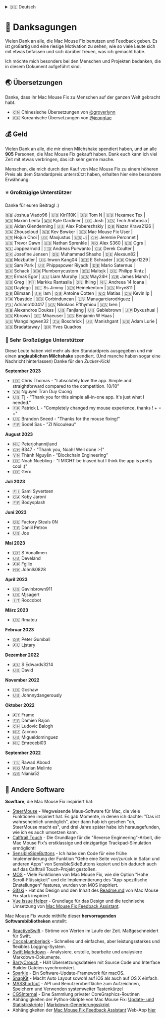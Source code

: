 <!-- THIS FILE IS AUTOMATICALLY GENERATED - EDITS WILL BE OVERRIDDEN -->
<details>
  <summary>󠁧󠁿🇩🇪 Deutsch</summary>
  
  [🇬🇧 English](../../Acknowledgements.md)\
  **🇩🇪 Deutsch**\
  [Helfe Mac Mouse Fix in verschiedene Sprachen zu übersetzen!](https://google.com)
</details>

# 🙌 Danksagungen

Vielen Dank an alle, die Mac Mouse Fix benutzen und Feedback geben. Es ist großartig und eine riesige Motivation zu sehen, wie so viele Leute sich mit etwas befassen und sich darüber freuen, was ich gemacht habe.

Ich möchte mich besonders bei den Menschen und Projekten bedanken, die in diesem Dokument aufgeführt sind.

## 🌏 Übersetzungen

Danke, dass ihr Mac Mouse Fix zu Menschen auf der ganzen Welt gebracht habt.

- 🇨🇳 Chinesische Übersetzungen von [@groverlynn](https://github.com/groverlynn)
- 🇰🇷 Koreanische Übersetzungen von [@jeongtae](https://github.com/jeongtae)

## 💰 Geld

Vielen Dank an alle, die mir einen Milchshake spendiert haben, und an alle **905** Personen, die Mac Mouse Fix gekauft haben.
Dank euch kann ich viel Zeit mit etwas verbringen, das ich sehr gerne mache. <!-- Ihr lasst mich spüren, dass es viele Menschen da draußen gibt, die die App schätzen und unterstützen möchten, und dank euch kann ich mehr Zeit in etwas investieren, das ich sehr gerne mache. -->

Menschen, die mich durch den Kauf von Mac Mouse Fix zu einem höheren Preis als dem Standardpreis unterstützt haben, erhalten hier eine besondere Erwähnung:

### ⭐️ Großzügige Unterstützer

Danke für euren Beitrag! :)

🇬🇧&nbsp;Joshua&nbsp;Viado96&nbsp;| 🇺🇸&nbsp;Kiri110K&nbsp;| 🇺🇸&nbsp;Tom&nbsp;N&nbsp;| 🇺🇸&nbsp;Hexamex&nbsp;Tex&nbsp;| 🇲🇩&nbsp;Maxim&nbsp;Lenta&nbsp;| 🇦🇺&nbsp;Kyle&nbsp;Gardiner&nbsp;| 🇺🇸&nbsp;Josh&nbsp;| 🇺🇸&nbsp;Tech&nbsp;Ambrosia&nbsp;| 🇺🇸&nbsp;Aidan&nbsp;Glendenning&nbsp;| 🇺🇸&nbsp;Alex&nbsp;Poberezhskiy&nbsp;| 🇩🇪&nbsp;Nazar&nbsp;Krava2126&nbsp;| 🇨🇦&nbsp;Zhouscloud&nbsp;| 🇬🇧&nbsp;Kev&nbsp;Bowker&nbsp;| 🇺🇸&nbsp;Mac&nbsp;Mouse&nbsp;Fix&nbsp;User&nbsp;| 🇰🇷&nbsp;Hojun&nbsp;Choi&nbsp;| 🇺🇸&nbsp;Maxjustus&nbsp;| 🇺🇸&nbsp;Jj&nbsp;| 🇨🇭&nbsp;Jeremie&nbsp;Peronnet&nbsp;| 🇺🇸&nbsp;Trevor&nbsp;Dawn&nbsp;| 🇺🇸&nbsp;Nathan&nbsp;Sprenkle&nbsp;| 🇷🇴&nbsp;Alex&nbsp;S360&nbsp;| 🇪🇸&nbsp;Cgrs&nbsp;| 🇳🇱&nbsp;Joppearnold&nbsp;| 🇮🇩&nbsp;Andreas&nbsp;Purwanto&nbsp;| 🇨🇦&nbsp;Derek&nbsp;Coulter&nbsp;| 🇩🇰&nbsp;Josefine&nbsp;Jensen&nbsp;| 🇩🇪&nbsp;Muhammad&nbsp;Shasho&nbsp;| 🇩🇪&nbsp;Alexsun82&nbsp;| 🇬🇧&nbsp;Mozbutler&nbsp;| 🇺🇸&nbsp;Inwon&nbsp;Kang04&nbsp;| 🇩🇪&nbsp;E&nbsp;Schrader&nbsp;| 🇰🇷&nbsp;Obgor1229&nbsp;| 🇺🇸&nbsp;Sam&nbsp;Park&nbsp;| 🇺🇸&nbsp;Phippspower&nbsp;Riyadh&nbsp;| 🇩🇪&nbsp;Mario&nbsp;Saternus&nbsp;| 🇩🇰&nbsp;Schack&nbsp;| 🇰🇷&nbsp;Plumberrycustom&nbsp;| 🇩🇪&nbsp;Maltejk&nbsp;| 🇩🇪&nbsp;Philipp&nbsp;Rintz&nbsp;| 🇧🇾&nbsp;Ermak&nbsp;Egor&nbsp;| 🇦🇺&nbsp;Liam&nbsp;Murphy&nbsp;| 🇺🇸&nbsp;Way24H&nbsp;| 🇬🇧&nbsp;James&nbsp;Marsh&nbsp;| 🇺🇸&nbsp;Greg&nbsp;| 🇫🇮&nbsp;Markku&nbsp;Rantasila&nbsp;| 🇩🇪&nbsp;Ihling&nbsp;| 🇳🇱&nbsp;Andreea&nbsp;14&nbsp;Ioana&nbsp;| 🇬🇧&nbsp;Daylegc&nbsp;| 🇳🇱&nbsp;Ss&nbsp;Jimmy&nbsp;| 🇨🇭&nbsp;Heinekentom&nbsp;| 🇺🇸&nbsp;Rirye811&nbsp;| 🇩🇪&nbsp;Diimaan&nbsp;| 🇸🇰&nbsp;Iam&nbsp;| 🇩🇪&nbsp;Antoine&nbsp;Cotten&nbsp;| 🇳🇴&nbsp;Matias&nbsp;| 🇨🇦&nbsp;Kevin&nbsp;Ip&nbsp;| 🇫🇷&nbsp;Ybastide&nbsp;| 🇺🇸&nbsp;Corbinduncan&nbsp;| 🇪🇸&nbsp;Manugarciarodriguez&nbsp;| 🇵🇱&nbsp;Adriano100417&nbsp;| 🇺🇸&nbsp;Nikolaos&nbsp;Efthymiou&nbsp;| 🇺🇸&nbsp;Ixen&nbsp;| 🇬🇧&nbsp;Alexandros&nbsp;Doukas&nbsp;| 🇺🇸&nbsp;Fanjiang&nbsp;| 🇺🇸&nbsp;Gablebrown&nbsp;| 🇯🇵&nbsp;Dyxushuai&nbsp;| 🇺🇸&nbsp;Kbrown&nbsp;| 🇩🇪&nbsp;Mhaeuser&nbsp;| 🇺🇸&nbsp;Benjamin&nbsp;W&nbsp;Haas&nbsp;| 🇺🇸&nbsp;Wangdingwen32&nbsp;| 🇿🇦&nbsp;Boschrick&nbsp;| 🇺🇸&nbsp;Manishgant&nbsp;| 🇺🇸&nbsp;Adam&nbsp;Lurie&nbsp;| 🇺🇸&nbsp;Bradattaway&nbsp;| 🇧🇷&nbsp;Yves&nbsp;Quadros

### 🚀 Sehr Großzügige Unterstützer

Diese Leute haben viel mehr als den Standardpreis ausgegeben und mir einen **unglaublichen Milchshake** spendiert. (Und manche haben sogar eine Nachricht hinterlassen) Danke für den _Zucker-Kick_!

**September 2023**

- 🇺🇸&nbsp;Chris&nbsp;Thomas - "I absolutely love the app. Simple and straightforward compared to the competition. 10/10"
- 🇻🇳&nbsp;Nguyen&nbsp;Tran&nbsp;Duy&nbsp;Cuong
- 🇺🇸&nbsp;Tj - "Thank you for this simple all-in-one app. It's just what I needed."
- 🇫🇷&nbsp;Patrick&nbsp;L - "Completely changed my mouse experience, thanks ! + = +"
- 🇺🇸&nbsp;Brandon&nbsp;Sneed - "Thanks for the mouse fixing!"
- 🇫🇷&nbsp;Sodel&nbsp;Sas - "ZI Nicouleau"

**August 2023**

- 🇳🇱&nbsp;Peterjohannijland
- 🇨🇭&nbsp;B347 - "Thank you, Noah! Well done :-)"
- 🇻🇳&nbsp;Thành&nbsp;Nguyễn - "Blockchain Engineering"
- 🇩🇪&nbsp;Noah&nbsp;Nuebling - "I MIGHT be biased but I think the app is pretty cool :)"
- 🇩🇪&nbsp;Gero

**Juli 2023**

- 🇫🇮&nbsp;Sami&nbsp;Syvertsen
- 🇨🇦&nbsp;Koby&nbsp;Jaroni
- 🇫🇷&nbsp;Bodysplash

**Juni 2023**

- 🇩🇪&nbsp;Factory&nbsp;Steals&nbsp;0N
- 🇹🇷&nbsp;Daniil&nbsp;Petrov
- 🇺🇸&nbsp;Joe

**Mai 2023**

- 🇨🇭&nbsp;S&nbsp;Vonallmen
- 🇺🇸&nbsp;Develand
- 🇦🇷&nbsp;Fgilio
- 🇭🇰&nbsp;Johnlk0828

**April 2023**

- 🇺🇸&nbsp;Gavinbrown911
- 🇺🇸&nbsp;Mjsagert
- 🇮🇹&nbsp;Roccobot

**März 2023**

- 🇺🇸&nbsp;Rmateu

**Februar 2023**

- 🇩🇪&nbsp;Peter&nbsp;Gumball
- 🇦🇺&nbsp;Ljstary

**Dezember 2022**

- 🇦🇺&nbsp;S&nbsp;Edwards3214
- 🇺🇸&nbsp;David

**November 2022**

- 🇺🇸&nbsp;Gcshaw
- 🇺🇸&nbsp;Johnnydangerously

**Oktober 2022**

- 🇦🇹&nbsp;Frame
- 🇫🇷&nbsp;Damien&nbsp;Rajon
- 🇨🇭&nbsp;Ludovic&nbsp;Balogh
- 🇳🇿&nbsp;Zacnoo
- 🇺🇸&nbsp;Migueldominguez
- 🇳🇱&nbsp;Emrecebi03

**September 2022**

- 🇮🇱&nbsp;Rawad&nbsp;Aboud
- 🇷🇴&nbsp;Marian&nbsp;Melinte
- 🇬🇧&nbsp;Niania52

## 👾 Andere Software

**Sowftare**, die Mac Mouse Fix inspiriert hat:

- [SteerMouse](https://plentycom.jp/en/steermouse/index.html) - Wegweisende Maus-Software für Mac, die viele Funktionen inspiriert hat. Es gab Momente, in denen ich dachte: "Das ist wahrscheinlich unmöglich", aber dann hab ich gesehen "oh, SteerMouse macht es", und drei Jahre später habe ich herausgefunden, wie ich es auch umsetzen kann.
- [Calftrail Touch](https://github.com/calftrail/Touch) - Die Grundlage für die "Reverse Engineering"-Arbeit, die Mac Mouse Fix's erstklassige und einzigartige Trackpad-Simulation ermöglicht!
- [SensibleSideButtons](https://github.com/archagon/sensible-side-buttons) - Ich habe den Code für eine frühe Implementierung der Funktion "Gehe eine Seite vor/zurück in Safari und anderen Apps" von SensibleSideButtons kopiert und bin dadurch auch auf das Calftrail Touch-Projekt gestoßen.
- [MOS](https://mos.caldis.me/) - Viele Funktionen von Mac Mouse Fix, wie die Option "Hohe Scroll-Flüssigkeit" und die Implementierung des "App-spezifische Einstellungen" features, wurden von MOS inspiriert.
- [Gifski](https://github.com/sindresorhus/Gifski) - Hat das Design und den Inhalt des [Readme.md](<../../Markdown/LocalizedDocuments/Readme - 🇩🇪 Deutsch.md>) von Mac Mouse Fix stark inspiriert.
- [Vue Issue Helper](https://new-issue.vuejs.org/) - Grundlage für das Design und die technische Umsetzung von [Mac Mouse Fix Feedback Assistant](https://noah-nuebling.github.io/mac-mouse-fix-feedback-assistant/).

Mac Mouse Fix wurde mithilfe dieser **hervorragenden Softwarebibliotheken** erstellt:

- [ReactiveSwift](https://github.com/ReactiveCocoa/ReactiveSwift) - Ströme von Werten im Laufe der Zeit. Maßgeschneidert für Swift.
- [CocoaLumberjack](https://github.com/CocoaLumberjack/CocoaLumberjack) - Schnelles und einfaches, aber leistungsstarkes und flexibles Logging-System.
- [Swift Markdown](https://github.com/apple/swift-markdown) - Analysiere, erstelle, bearbeite und analysiere Markdown-Dokumente.
- [BartyCrouch](https://github.com/FlineDev/BartyCrouch) - Hält Übersetzungsdateien mit Source Code und Interface Builder Dateien synchronisiert.
- [Sparkle](https://github.com/sparkle-project/Sparkle) - Ein Software-Update-Framework für macOS.
- [SnapKit](https://github.com/SnapKit/SnapKit) - Macht Auto Layout sowohl auf iOS als auch auf OS X einfach.
- [MASShortcut](https://github.com/shpakovski/MASShortcut) - API und Benutzeroberfläche zum Aufzeichnen, Speichern und Verwenden systemweiter Tastenkürzel
- [CGSInternal](https://github.com/NUIKit/CGSInternal) - Eine Sammlung privater CoreGraphics-Routinen
- Abhängigkeiten der Python-Skripte von Mac Mouse Fix: [Update- und Statistikskripte](https://github.com/noah-nuebling/mac-mouse-fix/blob/update-feed/requirements.txt) | [Markdown-Generierungsskript](../../Markdown/Code/python_requirements.txt)
- Abhängigkeiten der [Mac Mouse Fix Feedback Assistant](https://noah-nuebling.github.io/mac-mouse-fix-feedback-assistant/) Web-App [hier](https://github.com/noah-nuebling/mac-mouse-fix-feedback-assistant/blob/master/package.json)
